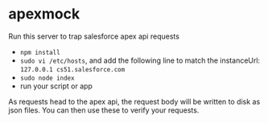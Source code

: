 # apexmock

Run this server to trap salesforce apex api requests

* `npm install`
* `sudo vi /etc/hosts`, and add the following line to match the instanceUrl:
    `127.0.0.1 cs51.salesforce.com`
* `sudo node index`
* run your script or app

As requests head to the apex api, the request body will be written to disk as json files. You can then use these to verify your requests.